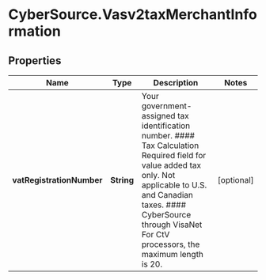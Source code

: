 # CyberSource.Vasv2taxMerchantInformation

## Properties
Name | Type | Description | Notes
------------ | ------------- | ------------- | -------------
**vatRegistrationNumber** | **String** | Your government-assigned tax identification number.  #### Tax Calculation Required field for value added tax only. Not applicable to U.S. and Canadian taxes.  #### CyberSource through VisaNet For CtV processors, the maximum length is 20.  | [optional] 


